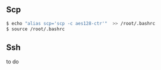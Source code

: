 ## Scp

```bash
$ echo "alias scp='scp -c aes128-ctr'"  >> /root/.bashrc
$ source /root/.bashrc
```

## Ssh

to do